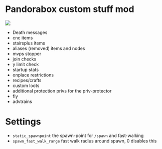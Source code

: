 
# Pandorabox custom stuff mod

![](https://github.com/pandorabox-io/pandorabox_custom/workflows/luacheck/badge.svg)

* Death messages
* cnc items
* stairsplus items
* aliases (removed) items and nodes
* mvps stopper
* join checks
* y limit check
* startup stats
* onplace restrictions
* recipes/crafts
* custom loots
* additional protection privs for the priv-protector
* fly
* advtrains

# Settings

* `static_spawnpoint` the spawn-point for `/spawn` and fast-walking
* `spawn_fast_walk_range` fast walk radius around spawn, 0 disables this